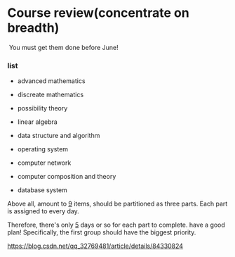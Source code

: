# Course review(concentrate on breadth)

​	You must get them done before June!

### list

- advanced mathematics
- discreate mathematics
- possibility theory 



- linear algebra
- data structure and algorithm
- operating system



- computer network
- computer composition and theory
- database system

Above all, amount to <u>9</u> items, should be partitioned as three parts. Each part is assigned to every day. 

Therefore, there's only <u>5</u> days or so for each part to complete. have a good plan! Specifically, the first group should have the biggest priority.

https://blog.csdn.net/qq_32769481/article/details/84330824